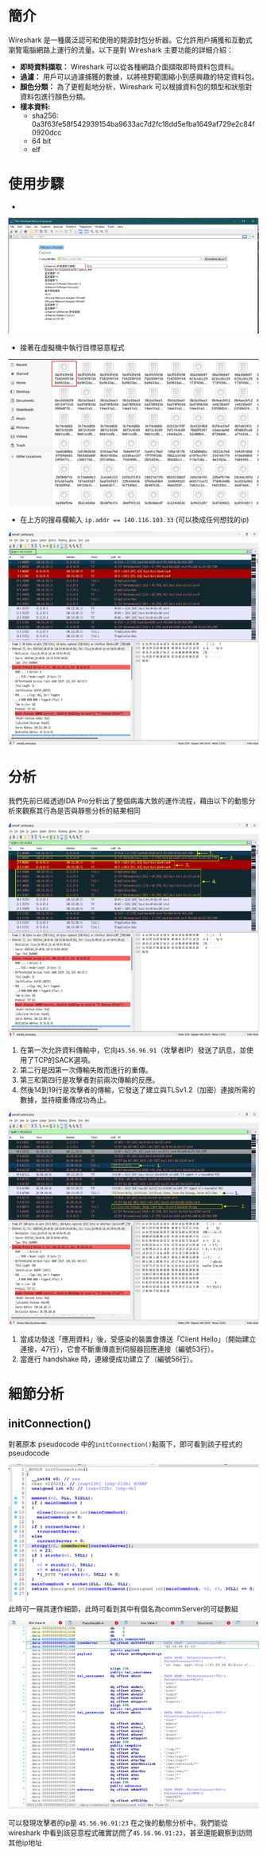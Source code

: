 # 簡介
Wireshark 是一種廣泛認可和使用的開源封包分析器。它允許用戶捕獲和互動式瀏覽電腦網路上運行的流量。以下是對 Wireshark 主要功能的詳細介紹：
* **即時資料擷取：** Wireshark 可以從各種網路介面擷取即時資料包資料。
* **過濾：** 用戶可以過濾捕獲的數據，以將視野範圍縮小到感興趣的特定資料包。
* **顏色分類：** 為了更輕鬆地分析，Wireshark 可以根據資料包的類型和狀態對資料包進行顏色分類。
*  **樣本資料:**
    + sha256: 0a3f63fe58f542939154ba9633ac7d2fc18dd5efba1649af729e2c84f0920dcc 
    + 64 bit 
    + elf 

# 使用步驟
* 
![Image text](https://github.com/Potassium-chromate/COMPUTER-PROJECT-DESIGN/blob/main/picture/wireshark_setup_2.png)
* 接著在虛擬機中執行目標惡意程式
  
![Image text](https://github.com/Potassium-chromate/COMPUTER-PROJECT-DESIGN/blob/main/picture/wireshark_setup_1.png)
* 在上方的搜尋欄輸入 `ip.addr == 140.116.103.33` (可以換成任何想找的ip)

![Image text](https://github.com/Potassium-chromate/COMPUTER-PROJECT-DESIGN/blob/main/picture/wireshark_setup_3.png)


# 分析
我們先前已經透過IDA Pro分析出了整個病毒大致的運作流程，藉由以下的動態分析來觀察其行為是否與靜態分析的結果相同

![Image text](https://github.com/Potassium-chromate/COMPUTER-PROJECT-DESIGN/blob/main/picture/example_1_dyn_analysis.png)

1. 在第一次允許資料傳輸中，它向`45.56.96.91`（攻擊者IP）發送了訊息，並使用了TCP的SACK選項。
2. 第二行是因第一次傳輸失敗而進行的重傳。
3. 第三和第四行是攻擊者對前兩次傳輸的反應。
4. 然後14到19行是攻擊者的傳輸，它發送了建立與TLSv1.2（加密）連接所需的數據，並持續重傳成功為止。

![Image text](https://github.com/Potassium-chromate/COMPUTER-PROJECT-DESIGN/blob/main/picture/example_2_dyn_analysis.png)

1. 當成功發送「應用資料」後，受感染的裝置會傳送「Client Hello」（開始建立連接，47行），它會不斷重傳直到伺服器回應連接（編號53行）。
2. 當進行 handshake 時，連線便成功建立了（編號56行）。


# 細節分析
## initConnection()
對著原本 pseudocode 中的`initConnection()`點兩下，即可看到該子程式的 pseudocode 

![Image text](https://github.com/Potassium-chromate/COMPUTER-PROJECT-DESIGN/blob/main/picture/initConnection_%E7%B4%B0%E7%AF%80.png)
此時可一窺其運作細節，此時可看到其中有個名為commServer的可疑數組

![Image text](https://github.com/Potassium-chromate/COMPUTER-PROJECT-DESIGN/blob/main/picture/commServer_%E7%B4%B0%E7%AF%80.png)

可以發現攻擊者的ip是 `45.56.96.91:23`
在之後的動態分析中，我們能從 wireshark 中看到該惡意程式確實訪問了`45.56.96.91:23`，甚至還能觀察到訪問其他ip地址





